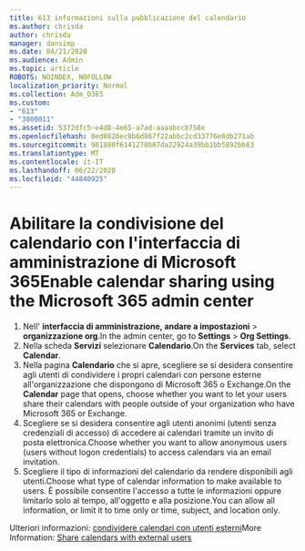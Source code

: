 ```yaml
---
title: 613 informazioni sulla pubblicazione del calendario
ms.author: chrisda
author: chrisda
manager: dansimp
ms.date: 04/21/2020
ms.audience: Admin
ms.topic: article
ROBOTS: NOINDEX, NOFOLLOW
localization_priority: Normal
ms.collection: Adm_O365
ms.custom:
- "613"
- "3800011"
ms.assetid: 5372dfc5-e4d8-4e65-a7ad-aaaabccb758e
ms.openlocfilehash: 0ed8826ec8b6d867f22abbc2cd33776e8db271ab
ms.sourcegitcommit: 981880f6141278b87da22924a39bb1bb5892bb83
ms.translationtype: MT
ms.contentlocale: it-IT
ms.lasthandoff: 06/22/2020
ms.locfileid: "44840925"
---
```

# <a name="enable-calendar-sharing-using-the-microsoft-365-admin-center"></a><span data-ttu-id="d0383-102">Abilitare la condivisione del calendario con l'interfaccia di amministrazione di Microsoft 365</span><span class="sxs-lookup"><span data-stu-id="d0383-102">Enable calendar sharing using the Microsoft 365 admin center</span></span>

1. <span data-ttu-id="d0383-103">Nell' **interfaccia di amministrazione, andare a impostazioni**   >   **organizzazione org**.</span><span class="sxs-lookup"><span data-stu-id="d0383-103">In the admin center, go to  **Settings**  >  **Org Settings**.</span></span>
2. <span data-ttu-id="d0383-104">Nella scheda **Servizi** selezionare **Calendario**.</span><span class="sxs-lookup"><span data-stu-id="d0383-104">On the  **Services**  tab, select  **Calendar**.</span></span>
3. <span data-ttu-id="d0383-105">Nella pagina **Calendario** che si apre, scegliere se si desidera consentire agli utenti di condividere i propri calendari con persone esterne all'organizzazione che dispongono di Microsoft 365 o Exchange.</span><span class="sxs-lookup"><span data-stu-id="d0383-105">On the  **Calendar**  page that opens, choose whether you want to let your users share their calendars with people outside of your organization who have Microsoft 365 or Exchange.</span></span>
4. <span data-ttu-id="d0383-106">Scegliere se si desidera consentire agli utenti anonimi (utenti senza credenziali di accesso) di accedere ai calendari tramite un invito di posta elettronica.</span><span class="sxs-lookup"><span data-stu-id="d0383-106">Choose whether you want to allow anonymous users (users without logon credentials) to access calendars via an email invitation.</span></span>
5. <span data-ttu-id="d0383-107">Scegliere il tipo di informazioni del calendario da rendere disponibili agli utenti.</span><span class="sxs-lookup"><span data-stu-id="d0383-107">Choose what type of calendar information to make available to users.</span></span> <span data-ttu-id="d0383-108">È possibile consentire l'accesso a tutte le informazioni oppure limitarlo solo al tempo, all'oggetto e alla posizione.</span><span class="sxs-lookup"><span data-stu-id="d0383-108">You can allow all information, or limit it to time only or time, subject, and location only.</span></span>

<span data-ttu-id="d0383-109">Ulteriori informazioni: [condividere calendari con utenti esterni](https://docs.microsoft.com/microsoft-365/admin/manage/share-calendars-with-external-users)</span><span class="sxs-lookup"><span data-stu-id="d0383-109">More Information: [Share calendars with external users](https://docs.microsoft.com/microsoft-365/admin/manage/share-calendars-with-external-users)</span></span>
